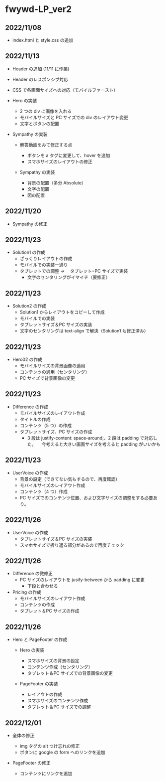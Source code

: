 # fwywd-LP_ver2

## 2022/11/08

- index.html と style.css の追加

## 2022/11/13

- Header の追加 (11/11 に作業)
- Header のレスポンシブ対応

- CSS で各画面サイズへの対応（モバイルファースト）

- Hero の実装

  - 2 つの div に画像を入れる
  - モバイルサイズと PC サイズでの div のレイアウト変更
  - 文字とボタンの配置

- Sympathy の実装

  - 解答動画をみて修正する点

    - ボタンを a タグに変更して、hover を追加
    - スマホサイズのレイアウトの修正

  - Sympathy の実装
    - 背景の配置（多分 Absolute）
    - 文字の配置
    - 図の配置

## 2022/11/20

- Sympathy の修正

## 2022/11/23

- Solution1 の作成
  - ざっくりレイアウトの作成
  - モバイルでの実装一通り
  - タブレットでの調整 → 　タブレット=PC サイズで実装
    - 文字のセンタリングがイマイチ（要修正）

## 2022/11/23

- Solution2 の作成
  - Solution1 からレイアウトをコピーして作成
  - モバイルでの実装
  - タブレットサイズ＆PC サイズの実装
  - 文字のセンタリングは text-align で解決（Solution1 も修正済み）

## 2022/11/23

- Hero02 の作成
  - モバイルサイズの背景画像の適用
  - コンテンツの適用（センタリング）
  - PC サイズで背景画像の変更

## 2022/11/23

- Difference の作成
  - モバイルサイズのレイアウト作成
  - タイトルの作成
  - コンテンツ（5 つ）の作成
  - タブレットサイズ、PC サイズの作成
    - 3 段は justify-content: space-around;、2 段は padding で対応した。
      　今考えると大きい画面サイズを考えると padding がいいかも

## 2022/11/23

- UserVoice の作成
  - 背景の設定（できてない気もするので、再度確認）
  - モバイルサイズのレイアウト作成
  - コンテンツ（4 つ）作成
  * PC サイズでのコンテンツ位置、および文字サイズの調整をする必要あり。

## 2022/11/26

- UserVoice の作成
  - タブレットサイズ＆PC サイズの実装
  * スマホサイズで折り返る部分があるので再度チェック

## 2022/11/26

- Difference の微修正
  - PC サイズのレイアウトを jusify-between から padding に変更
    - 下段と合わせる
- Pricing の作成
  - モバイルサイズのレイアウト作成
  - コンテンツの作成
  - タブレット＆PC サイズの作成

## 2022/11/26

- Hero と PageFooter の作成

  - Hero の実装

    - スマホサイズの背景の設定
    - コンテンツ作成（センタリング）
    - タブレット＆PC サイズでの背景画像の変更

  - PageFooter の実装

    - レイアウトの作成
    - スマホサイズのコンテンツ作成
    - タブレット＆PC サイズでの調整

## 2022/12/01

- 全体の修正

  - img タグの alt つけ忘れの修正
  - ボタンに google の form へのリンクを追加

- PageFooter の修正
  - コンテンツにリンクを追加
